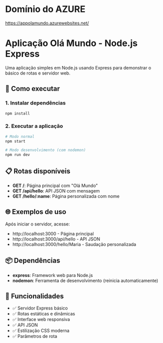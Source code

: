 # Domínio do AZURE
https://appolamundo.azurewebsites.net/

# Aplicação Olá Mundo - Node.js Express

Uma aplicação simples em Node.js usando Express para demonstrar o básico de rotas e servidor web.

## 🚀 Como executar

### 1. Instalar dependências
```bash
npm install
```

### 2. Executar a aplicação
```bash
# Modo normal
npm start

# Modo desenvolvimento (com nodemon)
npm run dev
```

## 📋 Rotas disponíveis

- **GET /**: Página principal com "Olá Mundo"
- **GET /api/hello**: API JSON com mensagem
- **GET /hello/:name**: Página personalizada com nome

## 🌐 Exemplos de uso

Após iniciar o servidor, acesse:

- http://localhost:3000 - Página principal
- http://localhost:3000/api/hello - API JSON
- http://localhost:3000/hello/Maria - Saudação personalizada

## 📦 Dependências

- **express**: Framework web para Node.js
- **nodemon**: Ferramenta de desenvolvimento (reinicia automaticamente)

## 🎯 Funcionalidades

- ✅ Servidor Express básico
- ✅ Rotas estáticas e dinâmicas
- ✅ Interface web responsiva
- ✅ API JSON
- ✅ Estilização CSS moderna
- ✅ Parâmetros de rota
